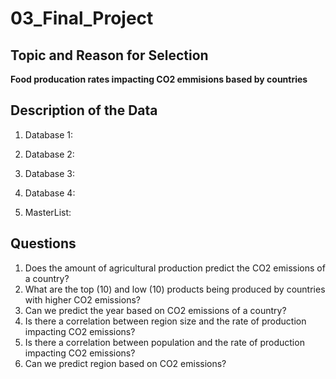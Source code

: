 # 03_Final_Project

## Topic and Reason for Selection 

**Food producation rates impacting CO2 emmisions based by countries**

## Description of the Data

1. Database 1:
2. Database 2:
3. Database 3:
4. Database 4:

5. MasterList:

## Questions 

1. Does the amount of agricultural production predict the CO2 emissions of a country?
2. What are the top (10) and low (10) products being produced by countries with higher CO2 emissions?
3. Can we predict the year based on CO2 emissions of a country?
4. Is there a correlation between region size and the rate of production impacting CO2 emissions? 
5. Is there a correlation between population and the rate of production impacting CO2 emissions?
6. Can we predict region based on CO2 emissions?
